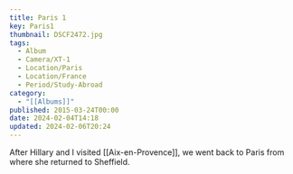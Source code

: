 ```yaml
---
title: Paris 1
key: Paris1
thumbnail: DSCF2472.jpg
tags:
  - Album
  - Camera/XT-1
  - Location/Paris
  - Location/France
  - Period/Study-Abroad
category:
  - "[[Albums]]"
published: 2015-03-24T00:00
date: 2024-02-04T14:18
updated: 2024-02-06T20:24
---
```

After Hillary and I visited [[Aix-en-Provence]], we went back to Paris from where she returned to Sheffield.
